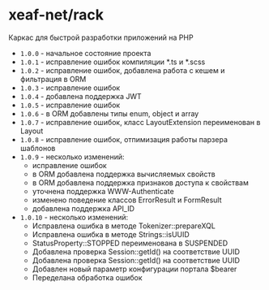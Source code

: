 # xeaf-net/rack
Каркас для быстрой разработки приложений на PHP

* `1.0.0` - начальное состояние проекта
* `1.0.1` - исправление ошибок компиляции *.ts и *.scss
* `1.0.2` - исправление ошибок, добавлена работа с кешем и фильтрация в ORM
* `1.0.3` - исправление ошибок
* `1.0.4` - добавлена поддержка JWT
* `1.0.5` - исправление ошибок
* `1.0.6` - в ORM добавлены типы enum, object и array
* `1.0.7` - исправление ошибок, класс LayoutExtension переименован в Layout
* `1.0.8` - исправление ошибок, отпимизация работы парзера шаблонов
* `1.0.9` - несколько изменений:
    * исправление ошибок
    * в ORM добавлена поддержка вычисляемых свойств
    * в ORM добавлена поддержка признаков доступа к свойствам
    * уточнена поддержка WWW-Authenticate
    * изменено поведение классов ErrorResult и FormResult
    * добавлена поддержка API_ID
* `1.0.10` - несколько изменений:
    * Исправлена ошибка в методе Tokenizer::prepareXQL
    * Исправлена ошибка в методе Strings::isUUID
    * StatusProperty::STOPPED переименована в SUSPENDED
    * Добавлена проверка Session::getId() на соответствие UUID
    * Добавлена проверка Session::getId() на соответствие UUID
    * Добавлен новый параметр конфигурации портала $bearer
    * Переделана обработка ошибок
    
    
